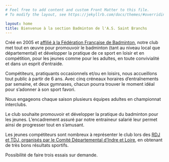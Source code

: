 ```yaml
---
# Feel free to add content and custom Front Matter to this file.
# To modify the layout, see https://jekyllrb.com/docs/themes/#overriding-theme-defaults

layout: home
title: Bienvenue à la section Badminton de l'A.S. Saint Branchs
---
```


Créé en 2005 et [affilié à la Fédération Française de Badminton](https://myffbad.fr/club/2800), notre club met tout en œuvre pour promouvoir le badminton (tant au niveau local que départemental) et développer la pratique de ce sport en loisir et en compétition, pour les jeunes comme pour les adultes, en toute convivialité et dans un esprit d’entraide.

Compétiteurs, pratiquants occasionnels et/ou en loisirs, nous accueillons tout public à partir de 6 ans. Avec cinq créneaux horaires d’entraînements par semaine, et deux gymnases, chacun pourra trouver le moment idéal pour s’adonner à son sport favori.

Nous engageons chaque saison plusieurs équipes adultes en championnat interclubs.

Le club souhaite promouvoir et développer la pratique du badminton pour les jeunes. L’encadrement assuré par notre entraineur salarié leur permet ainsi de progresser tout en s’amusant.

Les jeunes compétiteurs sont nombreux à représenter le club lors des [RDJ et TDJ, organisés par le Comité Départemental d’Indre et Loire](https://www.badminton37.org/), en obtenant de très bons résultats sportifs.

Possibilité de faire trois essais sur demande.

